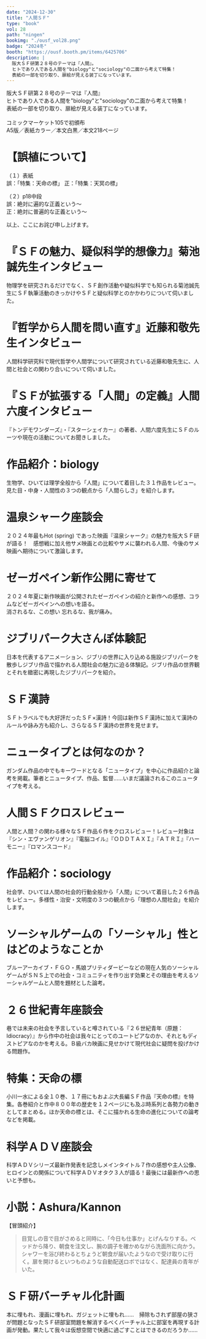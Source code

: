 ```yaml
---
date: "2024-12-30"
title: "人間ＳＦ"
type: "book"
vol: 28
path: "ningen"
bookimg: "./ousf_vol28.png"
badge: "2024冬"
booth: "https://ousf.booth.pm/items/6425706"
description: | 
  阪大ＳＦ研第２８号のテーマは『人間』。
  ヒトであり人である人間を"biology"と"sociology"の二面から考えて特集！
  表紙の一部を切り取り、扉絵が見える装丁になっています。
---
```


阪大ＳＦ研第２８号のテーマは『人間』  
ヒトであり人である人間を"biology"と"sociology"の二面から考えて特集！  
表紙の一部を切り取り、扉絵が見える装丁になっています。  
<br>
コミックマーケット105で初頒布  
A5版／表紙カラー／本文白黒／本文218ページ

# 【誤植について】

（１）表紙  
誤：「特集：天命の標」
正：「特集：天冥の標」

（２）p18中段  
誤：絶対に遍的な正義という～  
正：絶対に普遍的な正義という～

以上、ここにお詫び申し上げます。

# 『ＳＦの魅力、疑似科学的想像力』菊池誠先生インタビュー

物理学を研究されるだけでなく、ＳＦ創作活動や疑似科学でも知られる菊池誠先生にＳＦ執筆活動のきっかけやＳＦと疑似科学とのかかわりについて伺いました。

# 『哲学から人間を問い直す』近藤和敬先生インタビュー

人間科学研究科で現代哲学や人間学について研究されている近藤和敬先生に、人間と社会との関わり合いについて伺いました。

# 『ＳＦが拡張する「人間」の定義』人間六度インタビュー

『トンデモワンダーズ』・『スターシェイカー』の著者、人間六度先生にＳＦのルーツや現在の活動についてお聞きしました。

# 作品紹介：biology

生物学、ひいては理学全般から「人間」について着目した３１作品をレビュー。見た目・中身・人間性の３つの観点から「人間らしさ」を紹介します。

# 温泉シャーク座談会

２０２４年最もHot (spring) であった映画『温泉シャーク』の魅力を阪大ＳＦ研が語る！　感想戦に加え他サメ映画との比較やサメに襲われる人間、今後のサメ映画へ期待について激論します。

# ゼーガペイン新作公開に寄せて

２０２４年夏に新作映画が公開されたゼーガペインの紹介と新作への感想、コラムなどゼーガペインへの想いを語る。  
消されるな、この想い 忘れるな、我が痛み。

# ジブリパーク大さんぽ体験記

日本を代表するアニメーション、ジブリの世界に入り込める施設ジブリパークを散歩しジブリ作品で描かれる人間社会の魅力に迫る体験記。ジブリ作品の世界観とそれを緻密に再現したジブリパークを紹介。

# ＳＦ漢詩

ＳＦトラベルでも大好評だったＳＦ×漢詩！今回は新作ＳＦ漢詩に加えて漢詩のルールや詠み方も紹介し、さらなるＳＦ漢詩の世界を見せます。

# ニュータイプとは何なのか？

ガンダム作品の中でもキーワードとなる「ニュータイプ」を中心に作品紹介と論考を掲載。筆者とニュータイプ、作品、監督......いまだ議論されるこのニュータイプを考える。

# 人間ＳＦクロスレビュー

人間と人間？の関わる様々なＳＦ作品６作をクロスレビュー！レビュー対象は『シン・エヴァンゲリオン』『電脳コイル』『ＯＤＤＴＡＸＩ』『ＡＴＲＩ』『ハーモニー』『ロマンスコード』

# 作品紹介：sociology

社会学、ひいては人間の社会的行動全般から「人間」について着目した２６作品をレビュー。多様性・治安・文明度の３つの観点から「理想の人間社会」を紹介します。

# ソーシャルゲームの「ソーシャル」性とはどのようなことか

ブルーアーカイブ・ＦＧＯ・馬娘プリティダービーなどの現在人気のソーシャルゲームがＳＮＳ上での社会・コミュニティを作り出す効果とその理由を考えるソーシャルゲームと人間を題材とした論考。

# ２６世紀青年座談会

巷では未来の社会を予言していると噂されている『２６世紀青年（原題：Idiocracy）』から作中の社会は我々にとってのユートピアなのか、それともディストピアなのかを考える。Ｂ級バカ映画に見せかけて現代社会に疑問を投げかける問題作。

# 特集：天命の標

小川一水による全１０巻、１７冊にもおよぶ大長編ＳＦ作品『天命の標』を特集。各巻紹介と作中８００年の歴史を１２ページにも及ぶ時系列と各勢力の動きとしてまとめる。ほか天命の標とは、そこに描かれる生命の進化についての論考などを掲載。

# 科学ＡＤＶ座談会

科学ＡＤＶシリーズ最新作発表を記念しメインタイトル７作の感想や主人公像、ヒロインとの関係について科学ＡＤＶオタク３人が語る！最後には最新作への思いと予想も。

# 小説：Ashura/Kannon

【冒頭紹介】
> 目覚しの音で目がさめると同時に、「今日も仕事か」とげんなりする。ベッドから降り、朝食を注文し、腕の調子を確かめながら洗面所に向かう。シャワーを浴び終わるとちょうど朝食が届いたようなので受け取りに行く。扉を開けるといつものような自動配送ロボではなく、配達員の青年がいた。

# ＳＦ研バーチャル化計画

本に埋もれ、漫画に埋もれ、ガジェットに埋もれ......　掃除もされず部屋の狭さが問題となったＳＦ研部室問題を解消するべくバーチャル上に部室を再現する計画が発動。果たして我々は仮想空間で快適に過ごすことはできるのだろうか......
